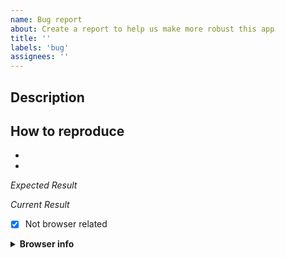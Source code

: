 ```yaml
---
name: Bug report
about: Create a report to help us make more robust this app
title: ''
labels: 'bug'
assignees: ''
---
```


## Description
<!-- Add here a few sentences describing the bug. -->

## How to reproduce
<!-- A list of steps to reproduce the bug -->
-  
- 

*Expected Result*
<!-- Describe here the expected result  -->

*Current Result*
<!-- Describe here the current behavior -->


- [x] Not browser related

<details><summary> <b>Browser info</b> </summary>
<!-- If browser related, please compile the following table -->
<!-- If your browser is not in the list please add a new row to the table with the version -->
(use this site: <a href="https://www.whatsmybrowser.org/">https://www.whatsmybrowser.org/</a> for non expert users)

| Browser Affected | Version |
|---|---|
|Internet Explorer| |
|Edge| |
|Chrome| |
|Firefox| |
|Safari| |
</details>

<!-- error stack trace, screenshot, videos, or link to repository code are welcome -->